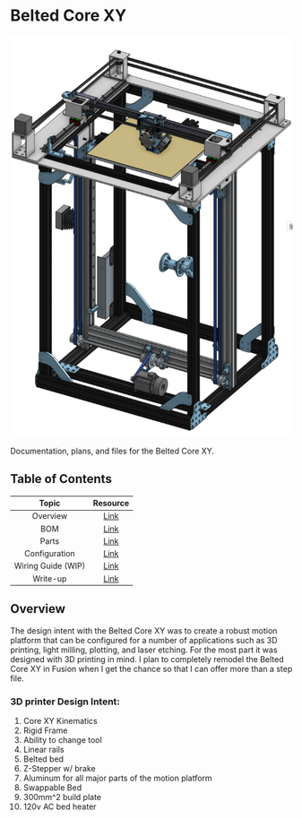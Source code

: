 # Belted Core XY
![Core XY Printer Assembly](Documentation/Pictures/00_Master_Assembly.PNG)

Documentation, plans, and files  for the Belted Core XY.
## Table of Contents
| Topic  | Resource |
|:------:|:--------:|
|Overview|[Link](README.md)  |
|BOM     |[Link](Documentation/BOM.md)  |
|Parts   |[Link](Parts) |
|Configuration| [Link](Documentation/Configuration.md) |
|Wiring Guide (WIP) | [Link](Documentation/Wiring.md) |
|Write-up| [Link](Documentation/) |

## Overview
The design intent with the Belted Core XY was to create a robust motion platform that can be configured for a number of applications such as 3D printing, light milling, plotting, and laser etching. For the most part it was designed with 3D printing in mind. I plan to completely remodel the Belted Core XY in Fusion when I get the chance so that I can offer more than a step file.
### 3D printer Design Intent:
1. Core XY Kinematics
2. Rigid Frame
3. Ability to change tool
4. Linear rails 
5. Belted bed
6. Z-Stepper w/ brake
7. Aluminum for all major parts of the motion platform
8. Swappable Bed
9. 300mm^2 build plate 
10. 120v AC bed heater














